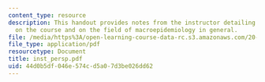 ```yaml
---
content_type: resource
description: This handout provides notes from the instructor detailing his perspective
  on the course and on the field of macroepidemiology in general.
file: /media/https%3A/open-learning-course-data-rc.s3.amazonaws.com/20-102-macroepidemiology-be-102-spring-2005/44d0b5df046e574cd5a07d3be026dd62_inst_persp.pdf
file_type: application/pdf
resourcetype: Document
title: inst_persp.pdf
uid: 44d0b5df-046e-574c-d5a0-7d3be026dd62
---
```

